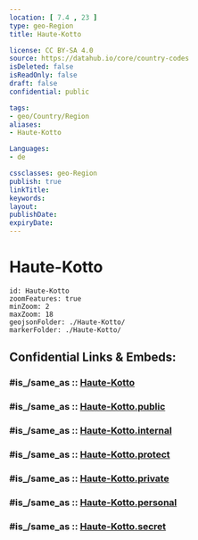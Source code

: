 ```yaml
---
location: [ 7.4 , 23 ] 
type: geo-Region
title: Haute-Kotto

license: CC BY-SA 4.0
source: https://datahub.io/core/country-codes
isDeleted: false
isReadOnly: false
draft: false
confidential: public

tags:
- geo/Country/Region
aliases:
- Haute-Kotto

Languages:
- de

cssclasses: geo-Region
publish: true
linkTitle: 
keywords: 
layout: 
publishDate: 
expiryDate: 
---
```


# Haute-Kotto

```leaflet
id: Haute-Kotto
zoomFeatures: true 
minZoom: 2 
maxZoom: 18
geojsonFolder: ./Haute-Kotto/
markerFolder: ./Haute-Kotto/
```


## Confidential Links & Embeds: 

### #is_/same_as :: [Haute-Kotto](/_Standards/Earth/Continent/Africa/Africa~Central/Central_African_Rep/prefectures~Central_African_Rep/Haute-Kotto.md) 

### #is_/same_as :: [Haute-Kotto.public](/_public/Earth/Continent/Africa/Africa~Central/Central_African_Rep/prefectures~Central_African_Rep/Haute-Kotto.public.md) 

### #is_/same_as :: [Haute-Kotto.internal](/_internal/Earth/Continent/Africa/Africa~Central/Central_African_Rep/prefectures~Central_African_Rep/Haute-Kotto.internal.md) 

### #is_/same_as :: [Haute-Kotto.protect](/_protect/Earth/Continent/Africa/Africa~Central/Central_African_Rep/prefectures~Central_African_Rep/Haute-Kotto.protect.md) 

### #is_/same_as :: [Haute-Kotto.private](/_private/Earth/Continent/Africa/Africa~Central/Central_African_Rep/prefectures~Central_African_Rep/Haute-Kotto.private.md) 

### #is_/same_as :: [Haute-Kotto.personal](/_personal/Earth/Continent/Africa/Africa~Central/Central_African_Rep/prefectures~Central_African_Rep/Haute-Kotto.personal.md) 

### #is_/same_as :: [Haute-Kotto.secret](/_secret/Earth/Continent/Africa/Africa~Central/Central_African_Rep/prefectures~Central_African_Rep/Haute-Kotto.secret.md)

